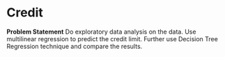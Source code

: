# Credit
**Problem Statement**
Do exploratory data analysis on the data. Use multilinear regression to predict the
credit limit. Further use Decision Tree Regression technique and compare the
results.
